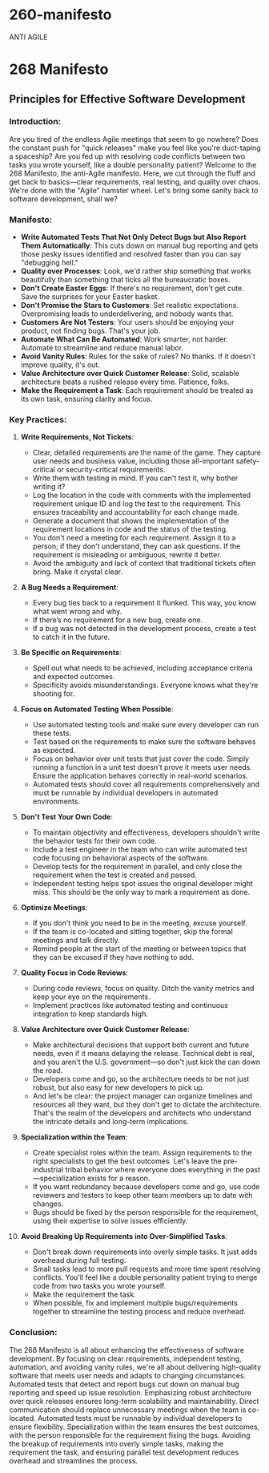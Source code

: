 # 260-manifesto
ANTI AGILE
# 268 Manifesto

## Principles for Effective Software Development

### Introduction:

Are you tired of the endless Agile meetings that seem to go nowhere? Does the constant push for "quick releases" make you feel like you're duct-taping a spaceship? Are you fed up with resolving code conflicts between two tasks you wrote yourself, like a double personality patient? Welcome to the 268 Manifesto, the anti-Agile manifesto. Here, we cut through the fluff and get back to basics—clear requirements, real testing, and quality over chaos. We're done with the "Agile" hamster wheel. Let's bring some sanity back to software development, shall we?

### Manifesto:
- **Write Automated Tests That Not Only Detect Bugs but Also Report Them Automatically**: This cuts down on manual bug reporting and gets those pesky issues identified and resolved faster than you can say "debugging hell."
- **Quality over Processes**: Look, we'd rather ship something that works beautifully than something that ticks all the bureaucratic boxes.
- **Don't Create Easter Eggs**: If there's no requirement, don't get cute. Save the surprises for your Easter basket.
- **Don't Promise the Stars to Customers**: Set realistic expectations. Overpromising leads to underdelivering, and nobody wants that.
- **Customers Are Not Testers**: Your users should be enjoying your product, not finding bugs. That's your job.
- **Automate What Can Be Automated**: Work smarter, not harder. Automate to streamline and reduce manual labor.
- **Avoid Vanity Rules**: Rules for the sake of rules? No thanks. If it doesn't improve quality, it's out.
- **Value Architecture over Quick Customer Release**: Solid, scalable architecture beats a rushed release every time. Patience, folks.
- **Make the Requirement a Task**: Each requirement should be treated as its own task, ensuring clarity and focus.

### Key Practices:

1. **Write Requirements, Not Tickets**:
   - Clear, detailed requirements are the name of the game. They capture user needs and business value, including those all-important safety-critical or security-critical requirements.
   - Write them with testing in mind. If you can't test it, why bother writing it?
   - Log the location in the code with comments with the implemented requirement unique ID and log the test to the requirement. This ensures traceability and accountability for each change made.
   - Generate a document that shows the implementation of the requirement locations in code and the status of the testing.
   - You don't need a meeting for each requirement. Assign it to a person; if they don't understand, they can ask questions. If the requirement is misleading or ambiguous, rewrite it better.
   - Avoid the ambiguity and lack of context that traditional tickets often bring. Make it crystal clear.

2. **A Bug Needs a Requirement**:
   - Every bug ties back to a requirement it flunked. This way, you know what went wrong and why.
   - If there’s no requirement for a new bug, create one.
   - If a bug was not detected in the development process, create a test to catch it in the future.

3. **Be Specific on Requirements**:
   - Spell out what needs to be achieved, including acceptance criteria and expected outcomes.
   - Specificity avoids misunderstandings. Everyone knows what they're shooting for.

4. **Focus on Automated Testing When Possible**:
   - Use automated testing tools and make sure every developer can run these tests.
   - Test based on the requirements to make sure the software behaves as expected.
   - Focus on behavior over unit tests that just cover the code. Simply running a function in a unit test doesn't prove it meets user needs. Ensure the application behaves correctly in real-world scenarios.
   - Automated tests should cover all requirements comprehensively and must be runnable by individual developers in automated environments.

5. **Don't Test Your Own Code**:
   - To maintain objectivity and effectiveness, developers shouldn't write the behavior tests for their own code.
   - Include a test engineer in the team who can write automated test code focusing on behavioral aspects of the software.
   - Develop tests for the requirement in parallel, and only close the requirement when the test is created and passed.
   - Independent testing helps spot issues the original developer might miss. This should be the only way to mark a requirement as done.

6. **Optimize Meetings**:
   - If you don't think you need to be in the meeting, excuse yourself.
   - If the team is co-located and sitting together, skip the formal meetings and talk directly.
   - Remind people at the start of the meeting or between topics that they can be excused if they have nothing to add.

7. **Quality Focus in Code Reviews**:
   - During code reviews, focus on quality. Ditch the vanity metrics and keep your eye on the requirements.
   - Implement practices like automated testing and continuous integration to keep standards high.

8. **Value Architecture over Quick Customer Release**:
   - Make architectural decisions that support both current and future needs, even if it means delaying the release. Technical debt is real, and you aren't the U.S. government—so don't just kick the can down the road.
   - Developers come and go, so the architecture needs to be not just robust, but also easy for new developers to pick up.
   - And let's be clear: the project manager can organize timelines and resources all they want, but they don't get to dictate the architecture. That's the realm of the developers and architects who understand the intricate details and long-term implications.

9. **Specialization within the Team**:
   - Create specialist roles within the team. Assign requirements to the right specialists to get the best outcomes. Let's leave the pre-industrial tribal behavior where everyone does everything in the past—specialization exists for a reason.
   - If you want redundancy because developers come and go, use code reviewers and testers to keep other team members up to date with changes.
   - Bugs should be fixed by the person responsible for the requirement, using their expertise to solve issues efficiently.

10. **Avoid Breaking Up Requirements into Over-Simplified Tasks**:
    - Don't break down requirements into overly simple tasks. It just adds overhead during full testing.
    - Small tasks lead to more pull requests and more time spent resolving conflicts. You'll feel like a double personality patient trying to merge code from two tasks you wrote yourself.
    - Make the requirement the task.
    - When possible, fix and implement multiple bugs/requirements together to streamline the testing process and reduce overhead.

### Conclusion:
The 268 Manifesto is all about enhancing the effectiveness of software development. By focusing on clear requirements, independent testing, automation, and avoiding vanity rules, we're all about delivering high-quality software that meets user needs and adapts to changing circumstances. Automated tests that detect and report bugs cut down on manual bug reporting and speed up issue resolution. Emphasizing robust architecture over quick releases ensures long-term scalability and maintainability. Direct communication should replace unnecessary meetings when the team is co-located. Automated tests must be runnable by individual developers to ensure flexibility. Specialization within the team ensures the best outcomes, with the person responsible for the requirement fixing the bugs. Avoiding the breakup of requirements into overly simple tasks, making the requirement the task, and ensuring parallel test development reduces overhead and streamlines the process.
